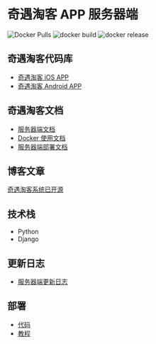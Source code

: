 # 奇遇淘客 APP 服务器端

![Docker Pulls](https://img.shields.io/docker/pulls/qiyutech/tbk)
![docker build](https://github.com/QiYuTechDev/QiYuTkServer/workflows/docker%20build/badge.svg?branch=main)
![docker release](https://github.com/QiYuTechDev/QiYuTkServer/workflows/docker%20release/badge.svg?branch=v0.1.1&event=release)

## 奇遇淘客代码库

* [奇遇淘客 iOS APP](https://github.com/QiYuTechDev/QiYuTkiOS)
* [奇遇淘客 Android APP](https://github.com/QiYuTechDev/QiYuTkAndroid)

## 奇遇淘客文档

* [服务器端文档](https://tbk.qiyutech.tech/)
* [Docker 使用文档](https://tbk.qiyutech.tech/server/docker.html)
* [服务器端部署文档](https://tbk.qiyutech.tech/server/deploy.html)

## 博客文章

[奇遇淘客系统已开源](https://blog.qiyutech.tech/202102/05_tbk_server/)

## 技术栈

* Python
* Django

## 更新日志

* [服务器端更新日志](https://tbk.qiyutech.tech/server/release.html)

## 部署

* [代码](https://github.com/QiYuTechOrg/QiYuTkDeploy)
* [教程](https://tbk.qiyutech.tech/server/deploy.html)
